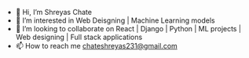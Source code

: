 - 👋 Hi, I’m Shreyas Chate
- 👀 I’m interested in Web Deisgning | Machine Learning models 
- 💞️ I’m looking to collaborate on React | Django | Python | ML projects | Web designing | Full stack applications
- 📫 How to reach me chateshreyas231@gmail.com 

<!---
chateshreyas231/chateshreyas231 is a ✨ special ✨ repository because its `README.md` (this file) appears on your GitHub profile.
You can click the Preview link to take a look at your changes.
--->
